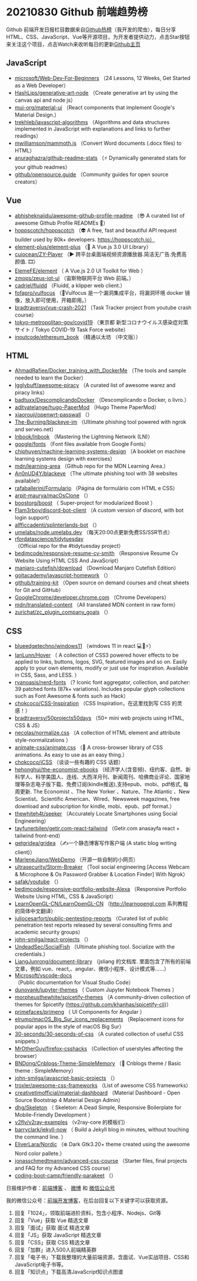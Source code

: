 # 20210830 Github 前端趋势榜

Github 前端开发日报栏目数据来自[Github热榜](https://github.qdkfweb.cn/)（我开发的爬虫），每日分享HTML、CSS、JavaScript、Vue等开源项目，为开发者提供动力，点击Star按钮来关注这个项目，点击Watch来收听每日的更新[Github主页](https://github.com/kujian/githubTrending)
## JavaScript

* [microsoft/Web-Dev-For-Beginners](https://github.com/microsoft/Web-Dev-For-Beginners) （24 Lessons, 12 Weeks, Get Started as a Web Developer）
* [HashLips/generative-art-node](https://github.com/HashLips/generative-art-node) （Create generative art by using the canvas api and node js）
* [mui-org/material-ui](https://github.com/mui-org/material-ui) （React components that implement Google's Material Design.）
* [trekhleb/javascript-algorithms](https://github.com/trekhleb/javascript-algorithms) （Algorithms and data structures implemented in JavaScript with explanations and links to further readings）
* [mwilliamson/mammoth.js](https://github.com/mwilliamson/mammoth.js) （Convert Word documents (.docx files) to HTML）
* [anuraghazra/github-readme-stats](https://github.com/anuraghazra/github-readme-stats) （&#x26a1; Dynamically generated stats for your github readmes）
* [github/opensource.guide](https://github.com/github/opensource.guide) （Community guides for open source creators）

## Vue

* [abhisheknaiidu/awesome-github-profile-readme](https://github.com/abhisheknaiidu/awesome-github-profile-readme) （&#x1f60e; A curated list of awesome Github Profile READMEs &#x1f4dd;）
* [hoppscotch/hoppscotch](https://github.com/hoppscotch/hoppscotch) （&#x1f47d; A free, fast and beautiful API request builder used by 80k+ developers. https://hoppscotch.io）
* [element-plus/element-plus](https://github.com/element-plus/element-plus) （&#x1f389; A Vue.js 3.0 UI Library）
* [cuiocean/ZY-Player](https://github.com/cuiocean/ZY-Player) （&#x25b6;&#xfe0f; 跨平台桌面端视频资源播放器.简洁无广告.免费高颜值. &#x1f39e;）
* [ElemeFE/element](https://github.com/ElemeFE/element) （
        A Vue.js 2.0 UI Toolkit for Web
      ）
* [zmops/zeus-iot-ui](https://github.com/zmops/zeus-iot-ui) （宙斯物联网平台 Web 前端。）
* [cadriel/fluidd](https://github.com/cadriel/fluidd) （Fluidd, a klipper web client.）
* [fofapro/vulfocus](https://github.com/fofapro/vulfocus) （&#x1f680;Vulfocus 是一个漏洞集成平台，将漏洞环境 docker 镜像，放入即可使用，开箱即用。）
* [bradtraversy/vue-crash-2021](https://github.com/bradtraversy/vue-crash-2021) （Task Tracker project from youtube crash course）
* [tokyo-metropolitan-gov/covid19](https://github.com/tokyo-metropolitan-gov/covid19) （東京都 新型コロナウイルス感染症対策サイト / Tokyo COVID-19 Task Force website）
* [inoutcode/ethereum_book](https://github.com/inoutcode/ethereum_book) （精通以太坊 （中文版））

## HTML

* [AhmadRafiee/Docker_training_with_DockerMe](https://github.com/AhmadRafiee/Docker_training_with_DockerMe) （The tools and sample needed to learn the Docker）
* [Igglybuff/awesome-piracy](https://github.com/Igglybuff/awesome-piracy) （A curated list of awesome warez and piracy links）
* [badtuxx/DescomplicandoDocker](https://github.com/badtuxx/DescomplicandoDocker) （Descomplicando o Docker, o livro.）
* [adityatelange/hugo-PaperMod](https://github.com/adityatelange/hugo-PaperMod) （Hugo Theme PaperMod）
* [xiaorouji/openwrt-passwall](https://github.com/xiaorouji/openwrt-passwall) （）
* [The-Burning/blackeye-im](https://github.com/The-Burning/blackeye-im) （Ultimate phishing tool powered with ngrok and serveo.net）
* [lnbook/lnbook](https://github.com/lnbook/lnbook) （Mastering the Lightning Network (LN)）
* [google/fonts](https://github.com/google/fonts) （Font files available from Google Fonts）
* [chiphuyen/machine-learning-systems-design](https://github.com/chiphuyen/machine-learning-systems-design) （A booklet on machine learning systems design with exercises）
* [mdn/learning-area](https://github.com/mdn/learning-area) （Github repo for the MDN Learning Area.）
* [An0nUD4Y/blackeye](https://github.com/An0nUD4Y/blackeye) （The ultimate phishing tool with 38 websites available!）
* [rafaballerini/Formulario](https://github.com/rafaballerini/Formulario) （Página de formulário com HTML e CSS）
* [arpit-maurya/macOsClone](https://github.com/arpit-maurya/macOsClone) （）
* [boostorg/boost](https://github.com/boostorg/boost) （
        Super-project for modularized Boost
      ）
* [Flam3rboy/discord-bot-client](https://github.com/Flam3rboy/discord-bot-client) （A custom version of discord, with bot login support）
* [alfficcadenti/splinterlands-bot](https://github.com/alfficcadenti/splinterlands-bot) （）
* [umelabs/node.umelabs.dev](https://github.com/umelabs/node.umelabs.dev) （每天20:00点更新免费SS/SSR节点）
* [rfordatascience/tidytuesday](https://github.com/rfordatascience/tidytuesday) （Official repo for the #tidytuesday project）
* [bedimcode/responsive-resume-cv-smith](https://github.com/bedimcode/responsive-resume-cv-smith) （Responsive Resume Cv Website Using HTML CSS And JavaScript）
* [manjaro-cutefish/download](https://github.com/manjaro-cutefish/download) （Download Manjaro Cutefish Edition）
* [goitacademy/javascript-homework](https://github.com/goitacademy/javascript-homework) （）
* [github/training-kit](https://github.com/github/training-kit) （Open source on demand courses and cheat sheets for Git and GitHub）
* [GoogleChrome/developer.chrome.com](https://github.com/GoogleChrome/developer.chrome.com) （Chrome Developers）
* [mdn/translated-content](https://github.com/mdn/translated-content) （All translated MDN content in raw form）
* [zurichat/zc_plugin_company_goals](https://github.com/zurichat/zc_plugin_company_goals) （）

## CSS

* [blueedgetechno/windows11](https://github.com/blueedgetechno/windows11) （windows 11 in react &#x1f4bb;&#x1f308;&#x26a1;）
* [IanLunn/Hover](https://github.com/IanLunn/Hover) （
        A collection of CSS3 powered hover effects to be applied to links, buttons, logos, SVG, featured images and so on. Easily apply to your own elements, modify or just use for inspiration. Available in CSS, Sass, and LESS.
      ）
* [ryanoasis/nerd-fonts](https://github.com/ryanoasis/nerd-fonts) （? Iconic font aggregator, collection, and patcher: 39 patched fonts (87k+ variations). Includes popular glyph collections such as Font Awesome &amp; fonts such as Hack）
* [chokcoco/CSS-Inspiration](https://github.com/chokcoco/CSS-Inspiration) （CSS Inspiration，在这里找到写 CSS 的灵感！）
* [bradtraversy/50projects50days](https://github.com/bradtraversy/50projects50days) （50+ mini web projects using HTML, CSS &amp; JS）
* [necolas/normalize.css](https://github.com/necolas/normalize.css) （A collection of HTML element and attribute style-normalizations
      ）
* [animate-css/animate.css](https://github.com/animate-css/animate.css) （&#x1f37f; A cross-browser library of CSS animations. As easy to use as an easy thing.）
* [chokcoco/iCSS](https://github.com/chokcoco/iCSS) （谈谈一些有趣的 CSS 话题）
* [hehonghui/the-economist-ebooks](https://github.com/hehonghui/the-economist-ebooks) （经济学人(含音频)、纽约客、自然、新科学人、科学美国人、连线、大西洋月刊、新闻周刊、哈佛商业评论、国家地理等杂志电子版下载、免费订阅(kindle推送),支持epub、mobi、pdf格式, 每周更新. The Economist 、The New Yorker 、Nature、The Atlantic 、New Scientist、Scientific American、Wired、Newsweek magazines, free download and subscription for kindle, mobi、epub、pdf format.）
* [thewhiteh4t/seeker](https://github.com/thewhiteh4t/seeker) （Accurately Locate Smartphones using Social Engineering）
* [tayfunerbilen/getir.com-react-tailwind](https://github.com/tayfunerbilen/getir.com-react-tailwind) （Getir.com anasayfa react + tailwind front-end）
* [getgridea/gridea](https://github.com/getgridea/gridea) （&#x270d;&#xfe0f;一个静态博客写作客户端 (A static blog writing client)）
* [MarleneJiang/WebDemo](https://github.com/MarleneJiang/WebDemo) （开源一些自制的小网页）
* [ultrasecurity/Storm-Breaker](https://github.com/ultrasecurity/Storm-Breaker) （Tool social engineering [Access Webcam &amp; Microphone &amp; Os Password Grabber &amp; Location Finder] With Ngrok）
* [safak/youtube](https://github.com/safak/youtube) （）
* [bedimcode/responsive-portfolio-website-Alexa](https://github.com/bedimcode/responsive-portfolio-website-Alexa) （Responsive Portfolio Website Using HTML, CSS &amp; JavaScript）
* [LearnOpenGL-CN/LearnOpenGL-CN](https://github.com/LearnOpenGL-CN/LearnOpenGL-CN) （<a href="http://learnopengl.com" rel="nofollow">http://learnopengl.com</a> 系列教程的简体中文翻译）
* [juliocesarfort/public-pentesting-reports](https://github.com/juliocesarfort/public-pentesting-reports) （Curated list of public penetration test reports released by several consulting firms and academic security groups）
* [john-smilga/react-projects](https://github.com/john-smilga/react-projects) （）
* [UndeadSec/SocialFish](https://github.com/UndeadSec/SocialFish) （Ultimate phishing tool. Socialize with the credentials.）
* [LiangJunrong/document-library](https://github.com/LiangJunrong/document-library) （jsliang 的文档库. 里面包含了所有的前端文章，例如 vue、react,、angular、微信小程序、设计模式等……）
* [Microsoft/vscode-docs](https://github.com/Microsoft/vscode-docs) （Public documentation for Visual Studio Code）
* [dunovank/jupyter-themes](https://github.com/dunovank/jupyter-themes) （
        Custom Jupyter Notebook Themes
      ）
* [morpheusthewhite/spicetify-themes](https://github.com/morpheusthewhite/spicetify-themes) （A community-driven collection of themes for Spicetify (https://github.com/khanhas/spicetify-cli)）
* [primefaces/primeng](https://github.com/primefaces/primeng) （
        UI Components for Angular
      ）
* [elrumo/macOS_Big_Sur_icons_replacements](https://github.com/elrumo/macOS_Big_Sur_icons_replacements) （Replacement icons for popular apps in the style of macOS Big Sur）
* [30-seconds/30-seconds-of-css](https://github.com/30-seconds/30-seconds-of-css) （A curated collection of useful CSS snippets.）
* [MrOtherGuy/firefox-csshacks](https://github.com/MrOtherGuy/firefox-csshacks) （Collection of userstyles affecting the browser）
* [BNDong/Cnblogs-Theme-SimpleMemory](https://github.com/BNDong/Cnblogs-Theme-SimpleMemory) （&#x1f36d; Cnblogs theme / Basic theme : SimpleMemory）
* [john-smilga/javascript-basic-projects](https://github.com/john-smilga/javascript-basic-projects) （）
* [troxler/awesome-css-frameworks](https://github.com/troxler/awesome-css-frameworks) （List of awesome CSS frameworks）
* [creativetimofficial/material-dashboard](https://github.com/creativetimofficial/material-dashboard) （Material Dashboard - Open Source Bootstrap 4 Material Design Admin）
* [dhg/Skeleton](https://github.com/dhg/Skeleton) （
        Skeleton: A Dead Simple, Responsive Boilerplate for Mobile-Friendly Development
      ）
* [v2fly/v2ray-examples](https://github.com/v2fly/v2ray-examples) （v2ray-core 的模板们）
* [barryclark/jekyll-now](https://github.com/barryclark/jekyll-now) （
        Build a Jekyll blog in minutes, without touching the command line.
      ）
* [EliverLara/Nordic](https://github.com/EliverLara/Nordic) （:snowflake: Dark Gtk3.20+ theme created using the awesome Nord color pallete.）
* [jonasschmedtmann/advanced-css-course](https://github.com/jonasschmedtmann/advanced-css-course) （Starter files, final projects and FAQ for my Advanced CSS course）
* [coding-boot-camp/friendly-parakeet](https://github.com/coding-boot-camp/friendly-parakeet) （）


日报维护作者：[前端博客](https://qdkfweb.cn/) 、 [微博](https://qdkfweb.cn/go/weibo) 和 [微信公众号](https://open.weixin.qq.com/qr/code?username=caibaojian_com)

我的微信公众号：[前端开发博客](https://open.weixin.qq.com/qr/code?username=caibaojian_com)，在后台回复以下关键字可以获取资源。

1. 回复「1024」，领取前端进阶资料，包含小程序、Nodejs、Git等
2. 回复「Vue」获取 Vue 精选文章
3. 回复「面试」获取 面试 精选文章
4. 回复「JS」获取 JavaScript 精选文章
5. 回复「CSS」获取 CSS 精选文章
6. 回复「加群」进入500人前端精英群
7. 回复「电子书」下载我整理的大量前端资源，含面试、Vue实战项目、CSS和JavaScript电子书等。
8. 回复「知识点」下载高清JavaScript知识点图谱